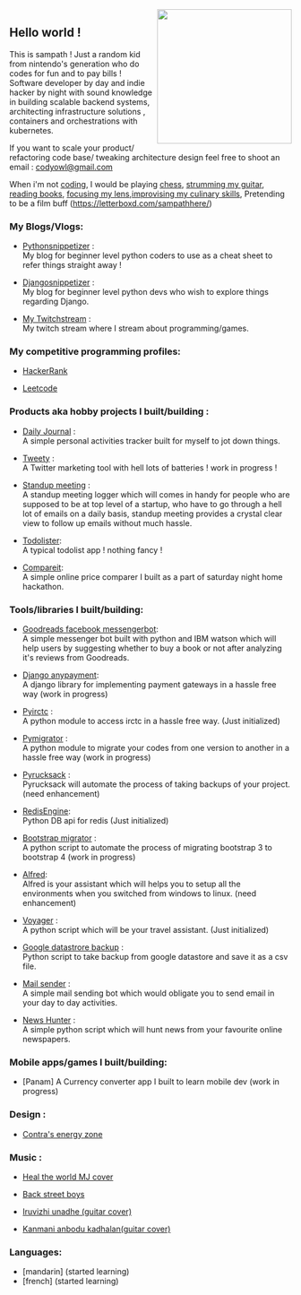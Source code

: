<img align="right" width="240" height="240" src="https://user-images.githubusercontent.com/9798362/76055603-1c24d680-5f9a-11ea-8487-4c037f016081.jpg">



## Hello world !

This is sampath ! Just a random kid from nintendo's generation who do codes for fun and to pay bills ! Software developer by day and indie hacker by night with sound knowledge in building scalable backend systems, architecting infrastructure solutions , containers and orchestrations with kubernetes.

If you want to scale your product/ refactoring code base/ tweaking architecture design feel free to shoot an email : codyowl@gmail.com

When i'm not [coding](https://github.com/codyowl), I would be playing [chess](https://lichess.org/@/codyowl), [strumming my guitar](https://soundcloud.com/sampath-here), [reading books](https://www.goodreads.com/user/show/57002151-sampath-kumar), [focusing my lens](https://www.flickr.com/photos/183273200@N08/),[improvising my culinary skills](https://in.pinterest.com/mesampathhere/my-culinary-skills/), Pretending to be a film buff (https://letterboxd.com/sampathhere/) 


### My Blogs/Vlogs:
 - [Pythonsnippetizer](https://pythonsnippetizer.com/) : <br/>
   My blog for beginner level python coders to use as a cheat sheet to refer things straight away !
   
 - [Djangosnippetizer](https://djangosnippetizer.wordpress.com/) : <br/>
   My blog for beginner level python devs who wish to explore things regarding Django.  
 
 - [My Twitchstream](https://www.twitch.tv/codyowl) : <br/>
   My twitch stream where I stream about programming/games.

### My competitive programming profiles:
 - [HackerRank](https://www.hackerrank.com/mesampathhere)

 - [Leetcode](https://leetcode.com/codyowl/)

### Products aka hobby projects I built/building : 
 - [Daily Journal](http://dailyjournal-demo.herokuapp.com/) : <br/>
   A simple personal activities tracker built for myself to jot down things.

 - [Tweety](https://github.com/codyowl/tweety) : <br/>
   A Twitter marketing tool with hell lots of batteries ! work in progress !

 - [Standup meeting](https://github.com/codyowl/standupmeeting) : <br/>
   A standup meeting logger which will comes in handy for people who are supposed to be at top level of a startup, who have to go through a hell lot of emails on a daily basis, standup meeting provides a crystal clear view to follow up emails without much hassle.
   
 - [Todolister](https://github.com/codyowl/todolister): <br/>
   A typical todolist app ! nothing fancy !
   
 - [Compareit](https://github.com/codyowl/compareit): <br/>
   A simple online price comparer I built as a part of saturday night home hackathon. 
   
### Tools/libraries I built/building:
 - [Goodreads facebook messengerbot](https://github.com/codyowl/fb-messenger-bot-dev): <br/>
   A simple messenger bot built with python and IBM watson which will help users by suggesting whether to buy a book or not after analyzing it's reviews from Goodreads.
   
 - [Django anypayment](https://github.com/codyowl/django-anypayment): <br/>
   A django library for implementing payment gateways in a hassle free way (work in progress)
   
 - [Pyirctc](https://github.com/codyowl/pyirctc) : <br/>
   A python module to access irctc in a hassle free way. (Just initialized)
   
 - [Pymigrator](https://github.com/codyowl/pymigrator) : <br/>
   A python module to migrate your codes from one version to another in a hassle free way (work in progress)
   
 - [Pyrucksack](https://github.com/codyowl/pyrucksack) : <br/>
   Pyrucksack will automate the process of taking backups of your project. (need enhancement)
   
 - [RedisEngine](https://github.com/codyowl/RedisEngine): <br/>
   Python DB api for redis (Just initialized)
   
 - [Bootstrap migrator](https://github.com/codyowl/bootstrap-migrator) : <br/>
   A python script to automate the process of migrating bootstrap 3 to bootstrap 4  (work in progress)
   
 - [Alfred](https://github.com/codyowl/alfred): <br/>
   Alfred is your assistant which will helps you to setup all the environments when you switched from windows to linux. (need enhancement)
   
  - [Voyager](https://github.com/codyowl/voyager) : <br/>
   A python script which will be your travel assistant. (Just initialized)
   
  - [Google datastrore backup](https://github.com/codyowl/googledatastorebackup) : <br/>
   Python script to take backup from google datastore and save it as a csv file. 
   
  - [Mail sender](https://github.com/codyowl/mail-sender-bot) : <br/>
   A simple mail sending bot which would obligate you to send email in your day to day activities. 
   
  - [News Hunter](https://github.com/codyowl/news-hunter) : <br/>
   A simple python script which will hunt news from your favourite online newspapers.
   
### Mobile apps/games I built/building:

  - [Panam] 
   A Currency converter app I built to learn mobile dev (work in progress)
   
### Design :

   - [Contra's energy zone](https://dribbble.com/shots/15096378-Pixel-art-practise-Contra-s-energy-zone?utm_source=Clipboard_Shot&utm_campaign=codyowl&utm_content=Pixel%20art%20practise%20-%20Contra's%20energy%20zone&utm_medium=Social_Share)   
   
### Music :
   
 - [Heal the world MJ cover](https://soundcloud.com/sampath-here/heal-the-world-michael-jackson)
 
 - [Back street boys](https://soundcloud.com/sampath-here/as-long-as-back-street-boys)
 
 - [Iruvizhi unadhe (guitar cover)](https://soundcloud.com/sampath-here/iruvizhiunathe)
 
 - [Kanmani anbodu kadhalan(guitar cover)](https://soundcloud.com/sampath-here/kanmani-anbodu-guitar-raw-cover)

### Languages:

 - [mandarin] (started learning)
 - [french] (started learning)
